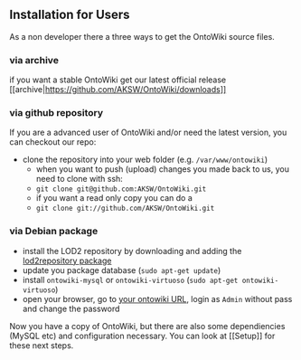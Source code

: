 ## Installation for Users 

As a non developer there a three ways to get the OntoWiki source files.

### via archive
if you want a stable OntoWiki get our latest official release
[[archive|https://github.com/AKSW/OntoWiki/downloads]]

### via github repository
If you are a advanced user of OntoWiki and/or need the latest version, you can checkout our repo:

* clone the repository into your web folder (e.g. `/var/www/ontowiki`)
  * when you want to push (upload) changes you made back to us, you need to clone with ssh:
  * `git clone git@github.com:AKSW/OntoWiki.git`
  * if you want a read only copy you can do a
  * `git clone git://github.com/AKSW/OntoWiki.git`

### via Debian package

* install the LOD2 repository by downloading and adding the [lod2repository
  package](http://stack.lod2.eu/lod2repository_current_all.deb)
* update you package database (`sudo apt-get update`)
* install `ontowiki-mysql` or `ontowiki-virtuoso` (`sudo apt-get ontowiki-virtuoso`)
* open your browser, go to [your ontowiki URL](http://localhost/ontowiki/), login as `Admin` without pass and change the password

Now you have a copy of OntoWiki, but there are also some dependiencies (MySQL etc) and configuration necessary. You can look at [[Setup]] for these next steps.

